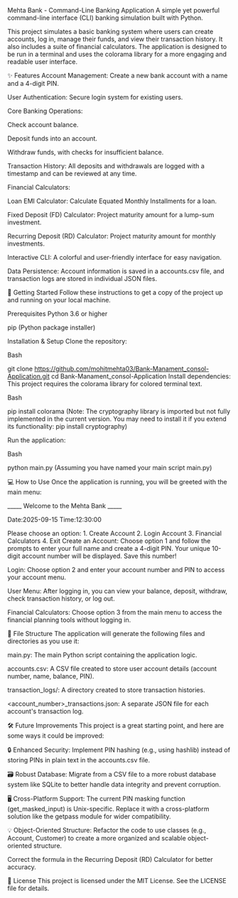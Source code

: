 Mehta Bank - Command-Line Banking Application
A simple yet powerful command-line interface (CLI) banking simulation built with Python.

This project simulates a basic banking system where users can create accounts, log in, manage their funds, and view their transaction history. It also includes a suite of financial calculators. The application is designed to be run in a terminal and uses the colorama library for a more engaging and readable user interface.

✨ Features
Account Management: Create a new bank account with a name and a 4-digit PIN.

User Authentication: Secure login system for existing users.

Core Banking Operations:

Check account balance.

Deposit funds into an account.

Withdraw funds, with checks for insufficient balance.

Transaction History: All deposits and withdrawals are logged with a timestamp and can be reviewed at any time.

Financial Calculators:

Loan EMI Calculator: Calculate Equated Monthly Installments for a loan.

Fixed Deposit (FD) Calculator: Project maturity amount for a lump-sum investment.

Recurring Deposit (RD) Calculator: Project maturity amount for monthly investments.

Interactive CLI: A colorful and user-friendly interface for easy navigation.

Data Persistence: Account information is saved in a accounts.csv file, and transaction logs are stored in individual JSON files.

🚀 Getting Started
Follow these instructions to get a copy of the project up and running on your local machine.

Prerequisites
Python 3.6 or higher

pip (Python package installer)

Installation & Setup
Clone the repository:

Bash

git clone https://github.com/mohitmehta03/Bank-Manament_consol-Application.git
cd Bank-Manament_consol-Application
Install dependencies:
This project requires the colorama library for colored terminal text.

Bash

pip install colorama
(Note: The cryptography library is imported but not fully implemented in the current version. You may need to install it if you extend its functionality: pip install cryptography)

Run the application:

Bash

python main.py 
(Assuming you have named your main script main.py)

💻 How to Use
Once the application is running, you will be greeted with the main menu:

_____ Welcome to the Mehta Bank _____

Date:2025-09-15   Time:12:30:00

Please choose an option:
    1. Create Account
    2. Login Account
    3. Financial Calculators 
    4. Exit
Create an Account: Choose option 1 and follow the prompts to enter your full name and create a 4-digit PIN. Your unique 10-digit account number will be displayed. Save this number!

Login: Choose option 2 and enter your account number and PIN to access your account menu.

User Menu: After logging in, you can view your balance, deposit, withdraw, check transaction history, or log out.

Financial Calculators: Choose option 3 from the main menu to access the financial planning tools without logging in.

📁 File Structure
The application will generate the following files and directories as you use it:

main.py: The main Python script containing the application logic.

accounts.csv: A CSV file created to store user account details (account number, name, balance, PIN).

transaction_logs/: A directory created to store transaction histories.

<account_number>_transactions.json: A separate JSON file for each account's transaction log.

🛠️ Future Improvements
This project is a great starting point, and here are some ways it could be improved:

🔒 Enhanced Security: Implement PIN hashing (e.g., using hashlib) instead of storing PINs in plain text in the accounts.csv file.

🗃️ Robust Database: Migrate from a CSV file to a more robust database system like SQLite to better handle data integrity and prevent corruption.

🖥️ Cross-Platform Support: The current PIN masking function (get_masked_input) is Unix-specific. Replace it with a cross-platform solution like the getpass module for wider compatibility.

💡 Object-Oriented Structure: Refactor the code to use classes (e.g., Account, Customer) to create a more organized and scalable object-oriented structure.

Correct the formula in the Recurring Deposit (RD) Calculator for better accuracy.

📄 License
This project is licensed under the MIT License. See the LICENSE file for details.
